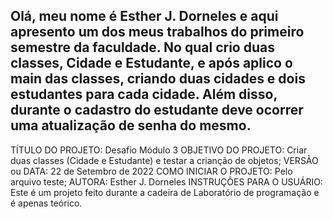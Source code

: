 Olá, meu nome é Esther J. Dorneles e aqui apresento um dos meus trabalhos do primeiro
semestre da faculdade. No qual crio duas classes, Cidade e Estudante, e após aplico o main
das classes, criando duas cidades e dois estudantes para cada cidade.
Além disso, durante o cadastro do estudante deve ocorrer uma atualização de senha do mesmo.
------------------------------------------------------------------------

TÍTULO DO PROJETO: Desafio Módulo 3
OBJETIVO DO PROJETO: Criar duas classes (Cidade e Estudante) e testar a crianção de objetos;
VERSÃO ou DATA: 22 de Setembro de 2022
COMO INICIAR O PROJETO: Pelo arquivo teste;
AUTORA: Esther J. Dorneles
INSTRUÇÕES PARA O USUÁRIO: Este é um projeto feito durante a cadeira de Laboratório de programação e é apenas teórico.